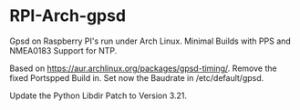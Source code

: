 # RPI-Arch-gpsd
Gpsd on Raspberry PI's run under Arch Linux.
Minimal Builds with PPS and NMEA0183 Support for NTP.

Based on https://aur.archlinux.org/packages/gpsd-timing/.
Remove the fixed Portspped Build in. Set now the Baudrate in /etc/default/gpsd.

Update the Python Libdir Patch to Version 3.21.